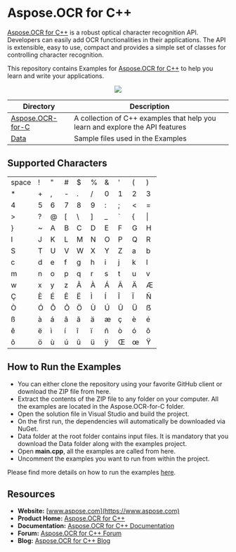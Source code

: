 # Aspose.OCR for C++

[Aspose.OCR for C++](https://products.aspose.com/ocr/cpp) is a robust optical character recognition API. Developers can easily add OCR functionalities in their applications. The API is extensible, easy to use, compact and provides a simple set of classes for controlling character recognition.

This repository contains Examples for [Aspose.OCR for C++](https://products.aspose.com/ocr/cpp) to help you learn and write your applications.

<p align="center">
<a title="Download complete Aspose.OCR for C++ example project" href="https://github.com/aspose-ocr/Aspose.OCR-for-C/archive/master.zip">
	<img src="https://raw.github.com/AsposeExamples/java-examples-dashboard/master/images/downloadZip-Button-Large.png" />
  </a>
</p>

Directory | Description
--------- | -----------
[Aspose.OCR-for-C](Aspose.OCR-for-C)  | A collection of C++ examples that help you learn and explore the API features
[Data](Data)  | Sample files used in the Examples

## Supported Characters

|   |   |   |   |   |   |   |   |   |   |
|---|---|---|---|---|---|---|---|---|---|
| space | ! | " | # | $ | % | & | ' | ( | ) |
| * | + | , | - | . | / | 0 | 1 | 2 | 3 |
| 4 | 5 | 6 | 7 | 8 | 9 | : | ; | < | = |
| > | ? | @ | [ | \ | ] | _ | ` | { | \| |
| } | ~ | A | B | C | D | E | F | G | H |
| I | J | K | L | M | N | O | P | Q | R |
| S | T | U | V | W | X | Y | Z | a | b |
| c | d | e | f | g | h | i | j | k | l |
| m | n | o | p | q | r | s | t | u | v |
| w | x | y | z | Â | À | Á | Ã | Ä | Æ |
| Ç | È | É | Ê | Ë | Ì | Í | Î | Ï | Ñ |
| Ò | Ó | Ô | Õ | Ö | Ù | Ú | Û | Ü | ẞ |
| ß | à | á | â | ã | ä | æ | ç | è | é |
| ê | ë | ì | í | î | ï | ñ | ò | ó | ô |
| õ | ö | ù | ú | û | ü | ÿ | Œ | œ | Ÿ |

## How to Run the Examples

* You can either clone the repository using your favorite GitHub client or download the ZIP file from here.
* Extract the contents of the ZIP file to any folder on your computer. All the examples are located in the Aspose.OCR-for-C folder.
* Open the solution file in Visual Studio and build the project.
* On the first run, the dependencies will automatically be downloaded via NuGet.
* Data folder at the root folder contains input files. It is mandatory that you download the Data folder along with the examples project.
* Open **main.cpp**, all the examples are called from here.
* Uncomment the examples you want to run from within the project.

Please find more details on how to run the examples [here](https://docs.aspose.com/display/ocrcpp/How+to+Run+the+Examples).

## Resources

* **Website:** [www.aspose.com](https://www.aspose.com)
* **Product Home:** [Aspose.OCR for C++](https://products.aspose.com/ocr/cpp)
* **Documentation:** [Aspose.OCR for C++ Documentation](https://docs.aspose.com/display/ocrcpp/Home)
* **Forum:** [Aspose.OCR for C++ Forum](https://forum.aspose.com/c/ocr)
* **Blog:** [Aspose.OCR for C++ Blog](https://blog.aspose.com/category/ocr/)
